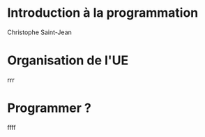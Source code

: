 # Introduction à la programmation

Christophe Saint-Jean


# Organisation de l'UE

rrr

# Programmer ?

ffff
<!--stackedit_data:
eyJoaXN0b3J5IjpbMTUxMjQ4MzY3MF19
-->